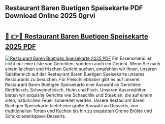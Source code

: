 ## Restaurant Baren Buetigen Speisekarte PDF Download Online 2025 0grvi

# <h2><a href="http://gc7gszx.nevu.top/?p=Restaurant+Baren+Buetigen+Speisekarte">🔗 👉🔴 Restaurant Baren Buetigen Speisekarte 2025 PDF</a></h2>

[![Restaurant Baren Buetigen Speisekarte 2025 PDF](https://i.imgur.com/dBaPXMq.png)](http://gc7gszx.nevu.top/?p=Restaurant+Baren+Buetigen+Speisekarte)
Ein Essensmenü ist nicht nur eine Liste von Gerichten, sondern auch ein Gericht. Wenn Sie nach einem leichten und frischen Gericht suchen, empfehlen wir Ihnen, unseren Salatbereich auf der Restaurant Baren Buetigen Speisekarte unseres Restaurants zu besuchen. Für Fleischliebhaber gibt es auf unserer Restaurant Baren Buetigen Speisekarte eine Auswahl an Gerichten: Rindfleisch, Schweinefleisch, Huhn und Fisch. Unseren Auserwählten bieten wir exquisite Gerichte wie Schaschlik und Steak an, die auf einem alten, natürlichen Feuer zubereitet werden. Unsere Restaurant Baren Buetigen Speisekarte bietet eine große Auswahl an Desserts, von traditionellen Torten und Kuchen bis hin zu exquisiten Crème Brûlée und Schokoladenkapsel-Desserts.
